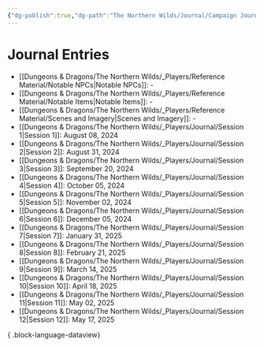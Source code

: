 ```yaml
---
{"dg-publish":true,"dg-path":"The Northern Wilds/Journal/Campaign Journal.md","permalink":"/the-northern-wilds/journal/campaign-journal/","pinned":true,"tags":["TTRPG/Campaigns/Northern-Wilds"]}
---
```



# Journal Entries
- [[Dungeons & Dragons/The Northern Wilds/_Players/Reference Material/Notable NPCs\|Notable NPCs]]: \-
- [[Dungeons & Dragons/The Northern Wilds/_Players/Reference Material/Notable Items\|Notable Items]]: \-
- [[Dungeons & Dragons/The Northern Wilds/_Players/Reference Material/Scenes and Imagery\|Scenes and Imagery]]: \-
- [[Dungeons & Dragons/The Northern Wilds/_Players/Journal/Session 1\|Session 1]]: August 08, 2024
- [[Dungeons & Dragons/The Northern Wilds/_Players/Journal/Session 2\|Session 2]]: August 31, 2024
- [[Dungeons & Dragons/The Northern Wilds/_Players/Journal/Session 3\|Session 3]]: September 20, 2024
- [[Dungeons & Dragons/The Northern Wilds/_Players/Journal/Session 4\|Session 4]]: October 05, 2024
- [[Dungeons & Dragons/The Northern Wilds/_Players/Journal/Session 5\|Session 5]]: November 02, 2024
- [[Dungeons & Dragons/The Northern Wilds/_Players/Journal/Session 6\|Session 6]]: December 05, 2024
- [[Dungeons & Dragons/The Northern Wilds/_Players/Journal/Session 7\|Session 7]]: January 31, 2025
- [[Dungeons & Dragons/The Northern Wilds/_Players/Journal/Session 8\|Session 8]]: February 21, 2025
- [[Dungeons & Dragons/The Northern Wilds/_Players/Journal/Session 9\|Session 9]]: March 14, 2025
- [[Dungeons & Dragons/The Northern Wilds/_Players/Journal/Session 10\|Session 10]]: April 18, 2025
- [[Dungeons & Dragons/The Northern Wilds/_Players/Journal/Session 11\|Session 11]]: May 02, 2025
- [[Dungeons & Dragons/The Northern Wilds/_Players/Journal/Session 12\|Session 12]]: May 17, 2025

{ .block-language-dataview}
